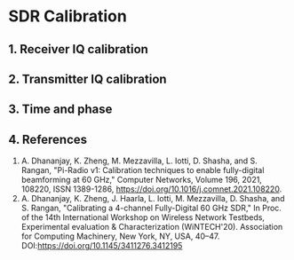 # SDR Calibration

## 1. Receiver IQ calibration

## 2. Transmitter IQ calibration

## 3. Time and phase  

## 4. References
1. A. Dhananjay, K. Zheng, M. Mezzavilla, L. Iotti, D. Shasha, and S. Rangan, "Pi-Radio v1: Calibration
techniques to enable fully-digital beamforming at 60 GHz," Computer Networks, Volume 196, 2021, 108220, ISSN 1389-1286,
https://doi.org/10.1016/j.comnet.2021.108220. 
2. A. Dhananjay, K. Zheng, J. Haarla, L. Iotti, M. Mezzavilla, D. Shasha, and S. Rangan, "Calibrating a 4-channel 
Fully-Digital 60 GHz SDR," In Proc. of the 14th International Workshop on Wireless Network Testbeds, Experimental 
evaluation & Characterization (WiNTECH'20). Association for Computing Machinery, New York, NY, USA, 40–47. 
DOI:https://doi.org/10.1145/3411276.3412195